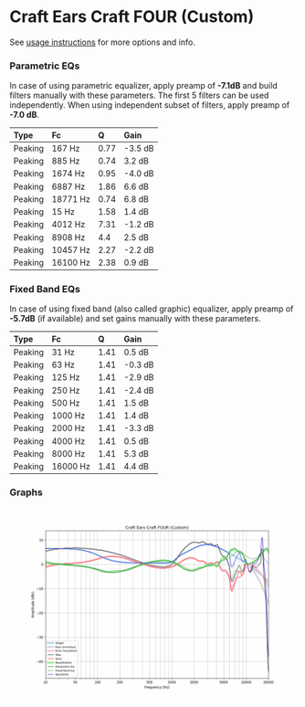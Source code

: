 # Craft Ears Craft FOUR (Custom)
See [usage instructions](https://github.com/jaakkopasanen/AutoEq#usage) for more options and info.

### Parametric EQs
In case of using parametric equalizer, apply preamp of **-7.1dB** and build filters manually
with these parameters. The first 5 filters can be used independently.
When using independent subset of filters, apply preamp of **-7.0 dB**.

| Type    | Fc       |    Q | Gain    |
|:--------|:---------|:-----|:--------|
| Peaking | 167 Hz   | 0.77 | -3.5 dB |
| Peaking | 885 Hz   | 0.74 | 3.2 dB  |
| Peaking | 1674 Hz  | 0.95 | -4.0 dB |
| Peaking | 6887 Hz  | 1.86 | 6.6 dB  |
| Peaking | 18771 Hz | 0.74 | 6.8 dB  |
| Peaking | 15 Hz    | 1.58 | 1.4 dB  |
| Peaking | 4012 Hz  | 7.31 | -1.2 dB |
| Peaking | 8908 Hz  | 4.4  | 2.5 dB  |
| Peaking | 10457 Hz | 2.27 | -2.2 dB |
| Peaking | 16100 Hz | 2.38 | 0.9 dB  |

### Fixed Band EQs
In case of using fixed band (also called graphic) equalizer, apply preamp of **-5.7dB**
(if available) and set gains manually with these parameters.

| Type    | Fc       |    Q | Gain    |
|:--------|:---------|:-----|:--------|
| Peaking | 31 Hz    | 1.41 | 0.5 dB  |
| Peaking | 63 Hz    | 1.41 | -0.3 dB |
| Peaking | 125 Hz   | 1.41 | -2.9 dB |
| Peaking | 250 Hz   | 1.41 | -2.4 dB |
| Peaking | 500 Hz   | 1.41 | 1.5 dB  |
| Peaking | 1000 Hz  | 1.41 | 1.4 dB  |
| Peaking | 2000 Hz  | 1.41 | -3.3 dB |
| Peaking | 4000 Hz  | 1.41 | 0.5 dB  |
| Peaking | 8000 Hz  | 1.41 | 5.3 dB  |
| Peaking | 16000 Hz | 1.41 | 4.4 dB  |

### Graphs
![](./Craft%20Ears%20Craft%20FOUR%20(Custom).png)